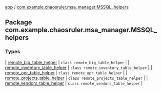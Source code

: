 [app](../index.md) / [com.example.chaosruler.msa_manager.MSSQL_helpers](.)

## Package com.example.chaosruler.msa_manager.MSSQL_helpers

### Types

| [remote_big_table_helper](remote_big_table_helper/index.md) | `class remote_big_table_helper` |
| [remote_inventory_table_helper](remote_inventory_table_helper/index.md) | `class remote_inventory_table_helper` |
| [remote_opr_table_helper](remote_opr_table_helper/index.md) | `class remote_opr_table_helper` |
| [remote_projects_table_helper](remote_projects_table_helper/index.md) | `class remote_projects_table_helper` |
| [remote_vendors_table_helper](remote_vendors_table_helper/index.md) | `class remote_vendors_table_helper` |

